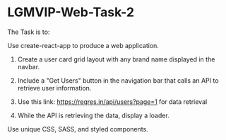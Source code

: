 # LGMVIP-Web-Task-2
The Task is to:

Use create-react-app to produce a web application.

1. Create a user card grid layout with any brand name displayed in the navbar. 

2. Include a "Get Users" button in the navigation bar that calls an API to retrieve user information.

3. Use this link: https://reqres.in/api/users?page=1 for data retrieval 

4. While the API is retrieving the data, display a loader. 

Use unique CSS, SASS, and styled components. 
